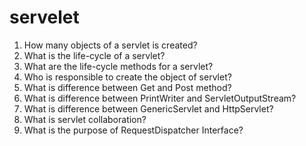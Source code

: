 # servelet
1) How many objects of a servlet is created?
2) What is the life-cycle of a servlet?
3) What are the life-cycle methods for a servlet?
4) Who is responsible to create the object of servlet?
6) What is difference between Get and Post method?
7) What is difference between PrintWriter and ServletOutputStream?
8) What is difference between GenericServlet and HttpServlet?
9) What is servlet collaboration?
10) What is the purpose of RequestDispatcher Interface?

